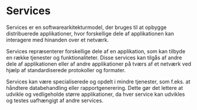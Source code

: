# Services

Services er en softwarearkitekturmodel, der bruges til at opbygge distribuerede applikationer, hvor forskellige dele af applikationen kan interagere med hinanden over et netværk.

Services repræsenterer forskellige dele af en applikation, som kan tilbyde en række tjenester og funktionaliteter. Disse services kan tilgås af andre dele af applikationen eller af andre applikationer på tværs af et netværk ved hjælp af standardiserede protokoller og formater.

Services kan være specialiserede og opdelt i mindre tjenester, som f.eks. at håndtere databehandling eller rapportgenerering. Dette gør det lettere at udvikle og vedligeholde større applikationer, da hver service kan udvikles og testes uafhængigt af andre services.
